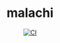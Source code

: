 <div align="center">
  <h1>malachi</h1>
  <p>
    <a href="https://github.com/henrytill/malachi/actions/workflows/ci.yml"><img src="https://github.com/henrytill/malachi/actions/workflows/ci.yml/badge.svg" alt="CI" /></a>
  </p>
</div>

